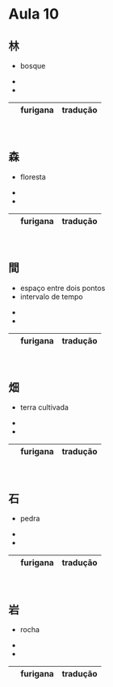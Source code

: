 # Aula 10

## 林
- bosque

<ul><li></li><li></li></ul>

|  | furigana | tradução |
|:---:|:---:|:---:|

<br>


## 森
- floresta

<ul><li></li><li></li></ul>

|  | furigana | tradução |
|:---:|:---:|:---:|

<br>


## 間
<ul><li>espaço entre dois pontos</li><li>intervalo de tempo</li></ul>

<ul><li></li><li></li></ul>

|  | furigana | tradução |
|:---:|:---:|:---:|

<br>


## 畑
- terra cultivada

<ul><li></li><li></li></ul>

|  | furigana | tradução |
|:---:|:---:|:---:|

<br>


## 石
- pedra

<ul><li></li><li></li></ul>

|  | furigana | tradução |
|:---:|:---:|:---:|

<br>


## 岩
- rocha

<ul><li></li><li></li></ul>

|  | furigana | tradução |
|:---:|:---:|:---:|